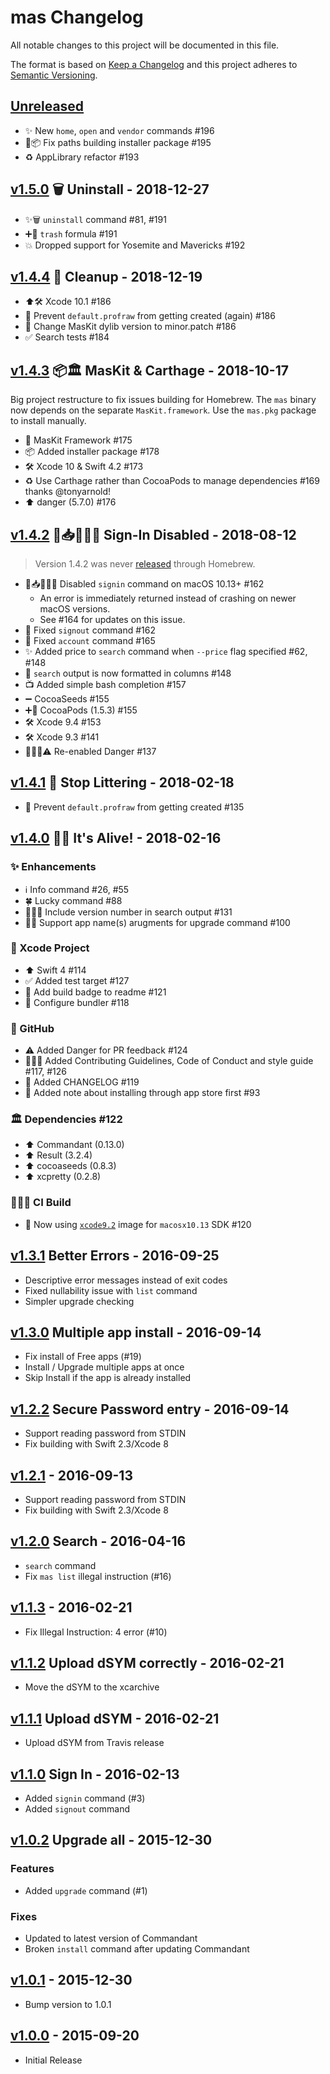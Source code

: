 # mas Changelog

All notable changes to this project will be documented in this file.

The format is based on [Keep a Changelog](http://keepachangelog.com/en/1.0.0/)
and this project adheres to [Semantic Versioning](http://semver.org/spec/v2.0.0.html).

## [Unreleased]

- ✨ New `home`, `open` and `vendor` commands #196
- 🐛📦 Fix paths building installer package #195
- ♻️ AppLibrary refactor #193

## [v1.5.0] 🗑 Uninstall - 2018-12-27

- ✨🗑 `uninstall` command #81, #191
- ➕🍺 `trash` formula #191
- 💥 Dropped support for Yosemite and Mavericks #192

## [v1.4.4] 🧹 Cleanup - 2018-12-19

- ⬆️🛠️ Xcode 10.1 #186
- 🐛 Prevent `default.profraw` from getting created (again) #186
- 🚨 Change MasKit dylib version to minor.patch #186
- ✅ Search tests #184

## [v1.4.3] 📦🏛️ MasKit & Carthage - 2018-10-17

Big project restructure to fix issues building for Homebrew.
The `mas` binary now depends on the separate `MasKit.framework`.
Use the `mas.pkg` package to install manually.

- 🧰 MasKit Framework #175
- 📦 Added installer package #178
- 🛠 Xcode 10 & Swift 4.2 #173
- ♻️ Use Carthage rather than CocoaPods to manage dependencies #169  
  thanks @tonyarnold!
- ⬆️ danger (5.7.0) #176

## [v1.4.2] 🚏📥🙅🏻‍♀️ Sign-In Disabled - 2018-08-12

> Version 1.4.2 was never [released](https://github.com/Homebrew/homebrew-core/pull/31058) through Homebrew.

- 🚏📥🙅🏻‍♀️ Disabled `signin` command on macOS 10.13+ #162
  - An error is immediately returned instead of crashing on newer macOS versions.
  - See #164 for updates on this issue.
- 🐛 Fixed `signout` command #162
- 🐛 Fixed `account` command #165
- ✨ Added price to `search` command when `--price` flag specified #62, #148
- 🎨 `search` output is now formatted in columns #148
- 📺 Added simple bash completion #157
- ➖ CocoaSeeds #155
- ➕🍫 CocoaPods (1.5.3) #155
- 🛠 Xcode 9.4 #153
- 🛠 Xcode 9.3 #141
- 👷🏻‍♀️⚠️ Re-enabled Danger #137

## [v1.4.1] 🚯 Stop Littering - 2018-02-18

- 🐛 Prevent `default.profraw` from getting created #135

## [v1.4.0] 🧟‍♂️ It's Alive! - 2018-02-16

### ✨ Enhancements
- ℹ️ Info command #26, #55
- 🍀 Lucky command #88
- 🕵🏽‍♀️ Include version number in search output #131
- ☝🏻 Support app name(s) arugments for upgrade command #100

### 🔨 Xcode Project
- ⬆️ Swift 4 #114
- ✅ Added test target #127
- 📛 Add build badge to readme #121
- 💎 Configure bundler #118

### 🐙 GitHub
- ⚠️ Added Danger for PR feedback #124
- 📝🤝🎨 Added Contributing Guidelines, Code of Conduct and style guide #117, #126
- 📝 Added CHANGELOG #119
- 📝 Added note about installing through app store first #93

### 🏛 Dependencies #122
- ⬆️ Commandant (0.13.0)
- ⬆️ Result (3.2.4)
- ⬆️ cocoaseeds (0.8.3)
- ⬆️ xcpretty (0.2.8)

### 👷🏻‍♀️ CI Build
- 🍎 Now using [`xcode9.2`](https://docs.travis-ci.com/user/reference/osx#Xcode-9.2) image for `macosx10.13` SDK #120

## [v1.3.1] Better Errors - 2016-09-25
- Descriptive error messages instead of exit codes
- Fixed nullability issue with `list` command
- Simpler upgrade checking

## [v1.3.0] Multiple app install - 2016-09-14
- Fix install of Free apps (#19)
- Install / Upgrade multiple apps at once
- Skip Install if the app is already installed

## [v1.2.2] Secure Password entry - 2016-09-14
- Support reading password from STDIN
- Fix building with Swift 2.3/Xcode 8

## [v1.2.1] - 2016-09-13
- Support reading password from STDIN
- Fix building with Swift 2.3/Xcode 8

## [v1.2.0] Search - 2016-04-16
- `search` command
- Fix `mas list` illegal instruction (#16)

## [v1.1.3] - 2016-02-21
- Fix Illegal Instruction: 4 error (#10)

## [v1.1.2] Upload dSYM correctly - 2016-02-21
- Move the dSYM to the xcarchive

## [v1.1.1] Upload dSYM - 2016-02-21
- Upload dSYM from Travis release

## [v1.1.0] Sign In - 2016-02-13
- Added `signin` command (#3)
- Added `signout` command

## [v1.0.2] Upgrade all - 2015-12-30
### Features
- Added `upgrade` command (#1)

### Fixes
- Updated to latest version of Commandant
- Broken `install` command after updating Commandant

## [v1.0.1] - 2015-12-30
- Bump version to 1.0.1

## [v1.0.0] - 2015-09-20
- Initial Release

[Unreleased]: https://github.com/mas-cli/mas/compare/v1.5.0...HEAD
[v1.5.0]: https://github.com/mas-cli/mas/compare/v1.4.4...v1.5.0
[v1.4.4]: https://github.com/mas-cli/mas/compare/v1.4.3...v1.4.4
[v1.4.3]: https://github.com/mas-cli/mas/compare/v1.4.2...v1.4.3
[v1.4.2]: https://github.com/mas-cli/mas/compare/v1.4.1...v1.4.2
[v1.4.1]: https://github.com/mas-cli/mas/compare/v1.4.0...v1.4.1
[v1.4.0]: https://github.com/mas-cli/mas/compare/v1.3.1...v1.4.0
[v1.3.1]: https://github.com/mas-cli/mas/compare/v1.3.0...v1.3.1
[v1.3.0]: https://github.com/mas-cli/mas/compare/v1.2.2...v1.3.0
[v1.2.2]: https://github.com/mas-cli/mas/compare/v1.2.1...v1.2.2
[v1.2.1]: https://github.com/mas-cli/mas/compare/v1.2.0...v1.2.1
[v1.2.0]: https://github.com/mas-cli/mas/compare/v1.1.2...v1.2.0
[v1.1.3]: https://github.com/mas-cli/mas/compare/v1.1.2...v1.1.3
[v1.1.2]: https://github.com/mas-cli/mas/compare/v1.1.1...v1.1.2
[v1.1.1]: https://github.com/mas-cli/mas/compare/v1.1.0...v1.1.1
[v1.1.0]: https://github.com/mas-cli/mas/compare/v1.0.2...v1.1.0
[v1.0.2]: https://github.com/mas-cli/mas/compare/v1.0.1...v1.0.2
[v1.0.1]: https://github.com/mas-cli/mas/compare/v1.0.0...v1.0.1
[v1.0.0]: https://github.com/mas-cli/mas/compare/7e0e18d8335cf5eee6a162ea7981ad02ca4294b2...v1.0.0
